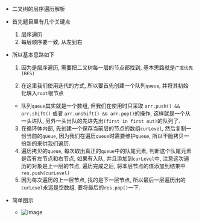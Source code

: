 * 二叉树的层序遍历解析

+ 首先题目里有几个关键点
  1. 层序遍历
  2. 每层顺序要一致, 从左到右

+ 所以基本思路如下
  1. 因为是层序遍历, 需要把二叉树每一层的节点都找到, 基本思路就是`广度优先(BFS)`
 
  2. 在这里我们使用迭代的方式, 所以要首先创建一个队列`queue`, 并将其初始化填入`root`根节点
    + 队列`queue`其实就是一个数组, 但我们在使用时只采取 `arr.push() && arr.shift()` 或者 `arr.unshift() && arr.pop()`的操作, 这样就是一个从一头进队, 另外一头出队的先进先出`(first in first out)`的队列了.
  3. 在循环体内部, 先创建一个保存当前层的节点的数组`curLevel`, 然后复制一份当前的`queue`, 因为我们在遍历`queue`时需要维护`queue`, 所以干脆拷贝一份新的来供我们遍历.
  4. 遍历拷贝的`queue`, 每次取出真正的`queue`中的队尾元素, 判断这个队尾元素是否有左节点和右节点, 如果有入队, 并且添加到`curLevel`中, 注意这次遍历的对象是上一层的节点, 遍历完成之后, 将本层节点的值添加到结果中`res.push(curLevel)`
  5. 因为每次遍历的上一层节点, 找的是下一层节点, 所以最后一层遍历出的`curLevel`永远是空数组, 要将最后的`res.pop()`一下.

+ 简单图示
  + ![image](https://github.com/toastbin/DailyProblems/blob/master/src/code/1levelOrder/diagram.jpg)
  